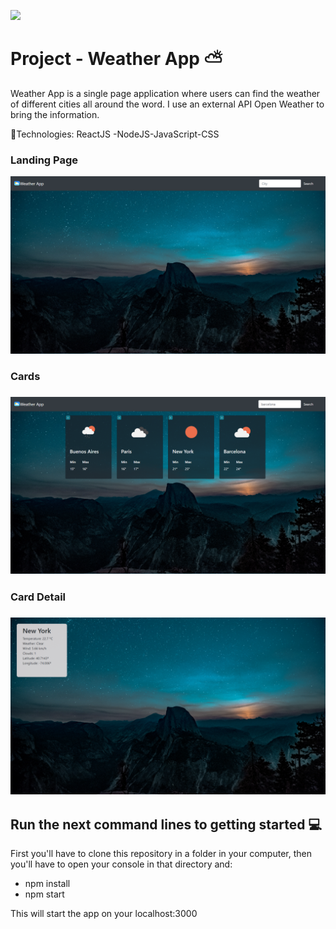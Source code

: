 <p align='left'>
    <img src='https://static.wixstatic.com/media/85087f_0d84cbeaeb824fca8f7ff18d7c9eaafd~mv2.png/v1/fill/w_160,h_30,al_c,q_85,usm_0.66_1.00_0.01/Logo_completo_Color_1PNG.webp' </img>
</p>

# Project - Weather App ⛅
Weather App is a single page application where users can find the weather of different cities all around the word. I use an external API Open Weather to bring the information.

🔹Technologies:
ReactJS -NodeJS-JavaScript-CSS


<h3>Landing Page</h3>
<img src='images/weatherApp-landing.png'/>

<h3>Cards<h3>
<img src='images/weatherApp-cards.png'/>

<h3>Card Detail<h3>
<img src='images/weatherApp-card.png'/>
    
##  Run the next command lines to getting started 💻

First you'll have to clone this repository in a folder in your computer, then you'll have to open your console in that directory and: 

- npm install 
- npm start

This will start the app on your localhost:3000

    

